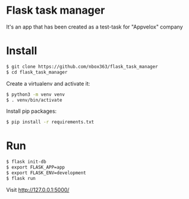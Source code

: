 # Flask task manager

It's an app that has been created as a test-task for "Appvelox" company


# Install 

```bash
$ git clone https://github.com/nbox363/flask_task_manager
$ cd flask_task_manager
```

Create a virtualenv and activate it:
```bash
$ python3 -m venv venv
$ . venv/bin/activate
```

Install pip packages:
```bash
$ pip install -r requirements.txt
```

# Run
```bash
$ flask init-db
$ export FLASK_APP=app
$ export FLASK_ENV=development
$ flask run
```

Visit http://127.0.0.1:5000/
